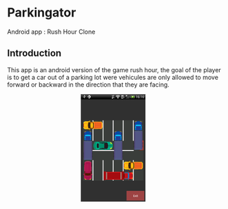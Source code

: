 # Parkingator
Android app : Rush Hour Clone  
## Introduction
This app is an android version of the game rush hour, the goal of the player is to get a car out of a parking lot were
vehicules are only allowed to move forward or backward in the direction that they are facing. 
<p align="center">
    <img src="https://raw.githubusercontent.com/gualt1995/Parkingator/master/Screens/Screenshot_2018-09-29-16-10-54.png" width="150" title="">
    <img src="https://raw.githubusercontent.com/gualt1995/equity/master/Screens/Screenshot_2018-09-29-16-11-20.png" width="150" title="">   
    <img src="https://raw.githubusercontent.com/gualt1995/equity/master/Screens/Screenshot_2018-09-29-16-11-37.png" width="150" title="">   
    <img src="https://raw.githubusercontent.com/gualt1995/equity/master/Screens/Screenshot_2018-09-29-16-11-46.png" width="150" title="">   
</p>
